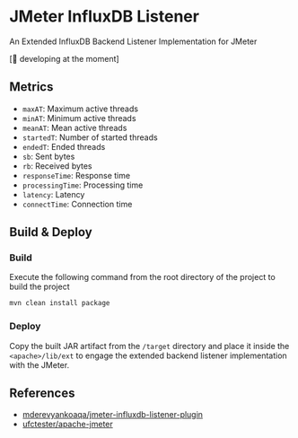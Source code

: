 # JMeter InfluxDB Listener

An Extended InfluxDB Backend Listener Implementation for JMeter

[:construction: developing at the moment]

## Metrics

- `maxAT`: Maximum active threads
- `minAT`: Minimum active threads
- `meanAT`: Mean active threads
- `startedT`: Number of started threads
- `endedT`: Ended threads
- `sb`: Sent bytes
- `rb`: Received bytes
- `responseTime`: Response time
- `processingTime`: Processing time
- `latency`: Latency
- `connectTime`: Connection time

## Build & Deploy

### Build

Execute the following command from the root directory of the project to build the project

```sh
mvn clean install package
```

### Deploy

Copy the built JAR artifact from the `/target` directory and place it inside the `<apache>/lib/ext` to engage the extended backend listener implementation with the JMeter.

## References

- [mderevyankoaqa/jmeter-influxdb-listener-plugin](https://github.com/mderevyankoaqa/jmeter-influxdb-listener-plugin)
- [ufctester/apache-jmeter](https://github.com/ufctester/apache-jmeter)
